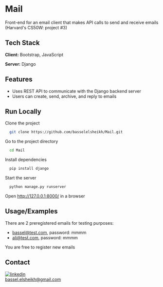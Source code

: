 
#  Mail

Front-end for an email client that makes API calls to send and receive emails (Harvard's CS50W: project #3)


## Tech Stack

**Client:** Bootstrap, JavaScript

**Server:** Django


## Features

- Uses REST API to communicate with the Django backend server
- Users can create, send, archive, and reply to emails


## Run Locally

Clone the project

```bash
  git clone https://github.com/basselelsheikh/Mail.git
```

Go to the project directory

```bash
  cd Mail
```

Install dependencies

```bash
  pip install django
```

Start the server

```bash
  python manage.py runserver
```


  Open http://127.0.0.1:8000/ in a browser

## Usage/Examples

There are 2 preregistered emails for testing purposes:  
- bassel@test.com, password: mmmm  
- ali@test.com, password: mmmm

You are free to register new emails

## Contact
[![linkedin](https://img.shields.io/badge/linkedin-0A66C2?style=for-the-badge&logo=linkedin&logoColor=white)](https://www.linkedin.com/in/bassel-el-sheikh/)  
bassel.elsheikh@gmail.com
